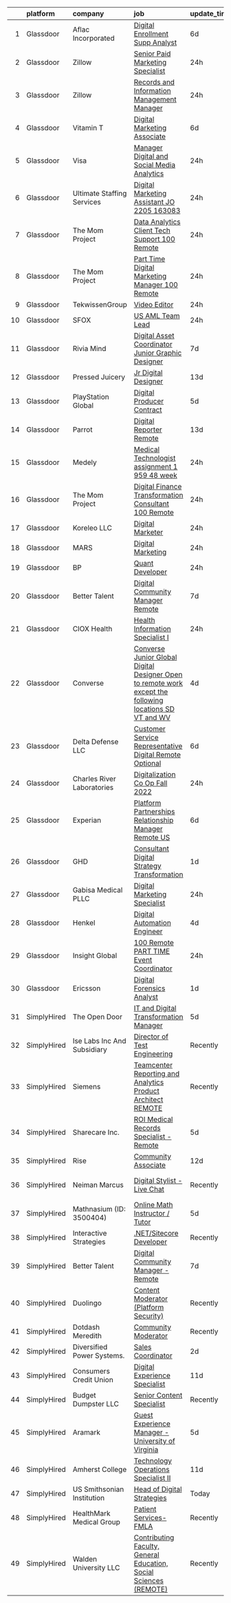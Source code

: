 

|    | platform    | company                     | job                                                                                                                                                                                                                                                                                                                                                                                                                                                                                                                                                                                                                                                                                                                                                                                                                                                                                                                                                                                                                                                                                                                                                                                                                                                                                | update_time   | location                    |
|---:|:------------|:----------------------------|:-----------------------------------------------------------------------------------------------------------------------------------------------------------------------------------------------------------------------------------------------------------------------------------------------------------------------------------------------------------------------------------------------------------------------------------------------------------------------------------------------------------------------------------------------------------------------------------------------------------------------------------------------------------------------------------------------------------------------------------------------------------------------------------------------------------------------------------------------------------------------------------------------------------------------------------------------------------------------------------------------------------------------------------------------------------------------------------------------------------------------------------------------------------------------------------------------------------------------------------------------------------------------------------|:--------------|:----------------------------|
|  1 | Glassdoor   | Aflac  Incorporated         | [Digital Enrollment Supp Analyst](https://www.glassdoor.com/partner/jobListing.htm?pos=123&ao=1136043&s=58&guid=000001811e1057cd8b8041cebde9de00&src=GD_JOB_AD&t=SR&vt=w&cs=1_093723b6&cb=1654066797163&jobListingId=1007892339221&jrtk=3-0-1g4f10m1l3c5j001-1g4f10m232cgv000-239369efbd954c58-)                                                                                                                                                                                                                                                                                                                                                                                                                                                                                                                                                                                                                                                                                                                                                                                                                                                                                                                                                                                   | 6d            | Columbus, AL                |
|  2 | Glassdoor   | Zillow                      | [Senior Paid Marketing Specialist](https://www.glassdoor.com/partner/jobListing.htm?pos=102&ao=1110586&s=58&guid=000001811e1057cd8b8041cebde9de00&src=GD_JOB_AD&t=SR&vt=w&cs=1_001444e7&cb=1654066797161&jobListingId=1007907935228&cpc=EA19F5B90D514204&jrtk=3-0-1g4f10m1l3c5j001-1g4f10m232cgv000-e4a5ddfc0297c1ab--6NYlbfkN0ANMurRYyPEXg08u6OamUd1Mvhk-zhFSGYIZgoJR86UvQ_x0FKK8TrZZD49G3rLjS8fa2iEzTUCDErURWOrQPtNHBdzlmoQBu46WD3bMklCxy7ugPNFfR_ndiH2_M3MTLtEVkwmeMUQAwfboGjcvPCbMv-4B4jA54xaDlcxULMt5YjX4V7GexRk-4BCQEpCBY1GOFL67mGhUJguKRzrgR8rkW0ylc0bo5TgNuLpsfRXxB5ceiTS1g562nb8D58hiTiZylEjS-tsBRyR8s3J4pA926y-3bA-lLcOY--jRIM-Xpjyt5UB8Zq8K7rn976PL9kVvmt40NtL7Uj7Sl8yiWuVkqW17Pfm-H49EkAiR8bNY8PgfgoK-QICVHgNhNfLcOrc206HVPzruwEz3GDgJ204u51hl3Mprg5m3fw2qpeHGJ3HozhqxjMjE29RMbx8MhGRATpMAkUddGUAlDsxDB7C_YrYnSVtBl5ONp463hSsW0rVs0DqeWM4ipyWb1Jq82csLnWPLyUupWsXQizQtApaODkpMnQ0gUWBDXqcXmVcZ1FerRCzasS7TH4RDc2bta8UWBta6VIfDU-6VpJDuziimw67FN10r-zuhgfZfpIGIKGBZeICEgS8vVaNyW-n_LPIPJY33rcxY-BK48HCFzsWq8YSvRlYQ4NzERegDSldWfxtBMub5AoyB0MxcOUDfy3uF9IRTm1Z4ZsiqHXFEV-60kje7NC8wRY8yFYqGqR5o4IBvcINMTdUEy41mAS6LALFNXzv7SlhKlEsicB1geHErQBFFOfFD9fbfupPi7Uv69oF2dJ9RnU9gCqYrOsviSOiKShqoziqtP9Zt4DPyJ0V_hTSgFX91rwKYouwZOuxx7TXruL96nQwkf5eGafvwxxsWLDkJOHEQg%3D%3D) | 24h           | Remote                      |
|  3 | Glassdoor   | Zillow                      | [Records and Information Management  Manager](https://www.glassdoor.com/partner/jobListing.htm?pos=103&ao=1110586&s=58&guid=000001811e1057cd8b8041cebde9de00&src=GD_JOB_AD&t=SR&vt=w&cs=1_90991b82&cb=1654066797162&jobListingId=1007907935239&cpc=654405A9B1E0A9F5&jrtk=3-0-1g4f10m1l3c5j001-1g4f10m232cgv000-6462372653399bbd--6NYlbfkN0ANMurRYyPEXg08u6OamUd1Mvhk-zhFSGYIZgoJR86UvYL2v6MoUqae-sD5DnU21vqVZmLPsISfrNVFSvddRDOBT_j5ZJV7_rSOsdEUPB92u7AjcrT7IuxTLgeLM5Tlb-qw1qrzi6uva_mXBgY8Au-tmal3kIFYRmZoC25ZBZo0PLBhem-1xagdv8nSKeY_Mre6U2l5r544dOpcLFN43MSTnql0UD_LAPD9fyb_CVvTCCwwSna60pxZYTmVkp4P-BfuaXv6vizOTUPVL_gAXRb_38NDS5W8GCjstcm94pZG5pXvrOt1UgtgeuzKuORib61ToJvgpF9JRSJoDt3RQ7DZ-lPxzDPhTOSUEPY2kv46HghHdkcJX-u555nXZGAtK9-ibnmQX7F7l0CG_qDHiR_lD8s-6gaCpjrg4P1oKzJpxbus0Is6lFwnEbb6-bfX09fOHfiB0nYjvKYDlPAooJkL7mKtwQaFlhfICPUJM3e8szaF_u_8mqx0cEiKjUC-qKnMDiYS3qKZAi09xaInVxepuCPrwCnltF1Bw9xbggiWx_eL7vTVeo7c3jfGqsxllKfSsS6YQ22LH-u18MH6d4cEkij6kFUcCHb3DgEE5J4nunbkIG10FP0hr7TbrF2h7pLCFTbDcfkb4TwCL0t6o4OKl4drUimzqDrkpkCqlTmyYcTnBLBkLWyqIDDhmR0z-HHp7HJLPunpVQJdOm_xpOZ-srZhBeoZ3kXlhs0jhuIlwmWwY9yeSwhk-b9UehAmVXlUkCAk3TOIHQYNbIZ2ntz7w8dRrVLMKG1ocuHv7ZWC3g9LfU5mAb_NauX6YiYNj9F1KgKB8kSfWr_QJr9FBQYZbyQzBc9QwvS6kfVGcmEiWRogp_xlagBm)                  | 24h           | Remote                      |
|  4 | Glassdoor   | Vitamin T                   | [Digital Marketing Associate](https://www.glassdoor.com/partner/jobListing.htm?pos=115&ao=1110586&s=58&guid=000001811e1057cd8b8041cebde9de00&src=GD_JOB_AD&t=SR&vt=w&cs=1_adf50c1a&cb=1654066797163&jobListingId=1007892536795&cpc=334ABAF5D42DC775&jrtk=3-0-1g4f10m1l3c5j001-1g4f10m232cgv000-eb0390e06531d04b--6NYlbfkN0DMrcEu7yrtATojKJA7cEzGQ3FdRGWLh0CZQInL4ECGI6k5tN82kdM0OKoro5eXmjq_KiH47VrbAUOEJM-mRt0oMwwMHF8x35bjqCf6obh9OimrdJkC_r023z4T0nRYytJkHIwmQxNc2JU2u7lic3-cW_j3pOKnMinz_6OjZ67PQaHsbTnyG63rmeP29vUf8au6rLJiLXEBf23Tp8ZW2eSC1NSgQU7fOUAilxPw1Apf9gB19uJxWykZDNNhcxyfSmDmsLII7KywsdlgpnZhOCBl2DrWSvMaBT8DeMkI_Y4zkVrrsRf2Z0GnpEu3teIyIe2_6oPjZJuLxLeujktUYGOA4sSkdC38-uaViAwJhATty84xX1jPZJpPtkaUue4GmcRT182ohPz4GS-c7UsuepO2FC9s396aSrKOHrnkM_ZKgrRFRzzCc97XTB2KzEHIjnfemIh8CsiY1Q%3D%3D)                                                                                                                                                                                                                                                                                                                                                                                                                                                                      | 6d            | Remote                      |
|  5 | Glassdoor   | Visa                        | [Manager  Digital and Social Media Analytics](https://www.glassdoor.com/partner/jobListing.htm?pos=119&ao=1136043&s=58&guid=000001811e1057cd8b8041cebde9de00&src=GD_JOB_AD&t=SR&vt=w&cs=1_a953489c&cb=1654066797163&jobListingId=1007907675756&jrtk=3-0-1g4f10m1l3c5j001-1g4f10m232cgv000-31615e2309a612a6-)                                                                                                                                                                                                                                                                                                                                                                                                                                                                                                                                                                                                                                                                                                                                                                                                                                                                                                                                                                       | 24h           | New York, NY                |
|  6 | Glassdoor   | Ultimate Staffing Services  | [Digital Marketing Assistant  JO 2205 163083 ](https://www.glassdoor.com/partner/jobListing.htm?pos=114&ao=1110586&s=58&guid=000001811e1057cd8b8041cebde9de00&src=GD_JOB_AD&t=SR&vt=w&cs=1_cba12f85&cb=1654066797163&jobListingId=1007905458773&cpc=B076152010A3B66C&jrtk=3-0-1g4f10m1l3c5j001-1g4f10m232cgv000-f6dbc46be002b075--6NYlbfkN0BhfrGGbcblirJ0_oD-V1jJ9SBvie1turFDKTAe6KCgNxcglQf_GDNsTPrgem4m_JipZCcpPp85YMroBdnGZv3efzKXdAtIAJK527zE3sgoWEp0i0MCCQHBglyghdoWR4iPfkBSCRsuPfJyAXff6lADLb1kSP0I4e_-9gkasKRip1KMytNLn2vqij2N1I9Ufgimp-sclSKRcnemwOHChbRvBflS2UYXLpK79-KtDhpMjpdkyTq5d56Q4PV_5xjxTaLlbybK5MI6nZSTPjNK4Q2TNdKHj8rtWOYQQHjLLEzabWGtQTkUX4WGG_kzVaDiJNt1HirywX8vblAuS04ghlRLccSxQ1exgI0jx5NYU7xh1TIb5TL4jxWviFg9ldYgmrBPDOdGr-K22DtrmSk-npf0dJPgsein8TkGpbMTKbSp_ugaRQWpQaEYm9VeYAUglrMZmK3NkP0Z0cbWmMLiPFNC7u5ds7d1vEUDMb6FUrXDBF_BnjNRXBFNxxzElHyylvsplq-NRE_ulcX6HF3LBhV9Q0bmN7yJM2dJG7zIbtSyzMd7KowTkSVV8tsaqO5ZyuXtcz0AYhjlauW5ZaUhIeNH-Zfvn_Pf1OWRPo9n3sgt_U_sr84sfjZTBZlg1hJlWJiQgSaWWBraLj2lJCUN8bZn)                                                                                                                                                                                                                                                 | 24h           | Mountain View, CA           |
|  7 | Glassdoor   | The Mom Project             | [Data Analytics Client Tech Support  100  Remote ](https://www.glassdoor.com/partner/jobListing.htm?pos=106&ao=1110586&s=58&guid=000001811e1057cd8b8041cebde9de00&src=GD_JOB_AD&t=SR&vt=w&cs=1_e57b0ce6&cb=1654066797161&jobListingId=1007907305316&cpc=444700D72F2ECBCE&jrtk=3-0-1g4f10m1l3c5j001-1g4f10m232cgv000-b461b932a7312b33--6NYlbfkN0BDp_epf89aHDQhKpPegNJQ_ldQpEFZQsM9OcONMGxWx6pU56EKHF58QjVdAUvn2gXbcq3b7dgui_K6qUERRXvDnRaZScrUwDvA0FlB-0FNcbnNeFtSYCkk2FGlFFVfyIHF_LPrDxBQaE9NinzDjcjUPm3kCH9jKgr89JcXckOeAPUzrnk6hLAmzPwqhyTO4UbL1b44gaS0IPhhSqIT5jNsXcebkNxcXlkTxFvwrM1WjKoEGFpen5HAMXCTZh7qto6OLT-siVbqds7Tco_WlDe53mhFRtqBPkiToso9vV2jpTStcaUzWBhDOLcIBhIaHqrKYMBi8BI3RHw8R_sAmEaRJt5GBiqtWLOZR267OTK3jdsPMoYQ2kfADoRlEJ3G1fQjlgLYmaU3-2Ac4inww5Zve0TNvWCthlnHC7RBqpWmPVdYpr1FNoARAPWFD_TUvBvz3MYzahUUgFIp40P_-fvKyFgfcpGsFFDA-c75SS_-zwvhmuOz3GJW3pAnjl9mCLkybeNmTugf9HJi_Ao4f7Y1xiS4eDO9bxpJdLEmwj0KaN1IGvBZkCv506Ro2yJQsPQDmNYem-Gs4FDLKNGVqCKGWrDG6AUdq6xr5pa_lkVQjGikCLy3HiKelJctVJtZBXZ93rfpp8ehrXTOIzjXAjz2qAaOOtM94bHf5IBWF0jRMfxjQYo1O52Po2tfsr7OHqHarlcWIZ4FL7KPYU3ZcfNO_CuHhS1x9OqGef6ov1DoOFEWBA5qTGFIxYKRQn-FjOsoJmZ2QdhfvhfKKoRYfusQvnFdg0o9R96cSI28PyJLWEgssBy6A-gC2af6jbqG4fM%3D)                                                               | 24h           | Remote                      |
|  8 | Glassdoor   | The Mom Project             | [Part Time Digital Marketing Manager  100  Remote ](https://www.glassdoor.com/partner/jobListing.htm?pos=110&ao=1110586&s=58&guid=000001811e1057cd8b8041cebde9de00&src=GD_JOB_AD&t=SR&vt=w&cs=1_ea2f1357&cb=1654066797162&jobListingId=1007906328147&cpc=B101C867B3EF2D75&jrtk=3-0-1g4f10m1l3c5j001-1g4f10m232cgv000-a470630a21086c2d--6NYlbfkN0BDp_epf89aHDQhKpPegNJQ_ldQpEFZQsM9OcONMGxWx6pU56EKHF58QjVdAUvn2gW6lxwwiM5cqOdrdTHjR9AD5Gs2-A5Ipi4ZuU9KASKxRvZeRpW5J6cc6QnPqiH7iKI9bprtCKiRJB_y6ohXzv5h7jvUJG7rFzRplBjDaNo5Gfs1LDpU9pJ0Ccm1z2uK2qGB5DF9_QzqMCco6LC63VOXslfI1N72S8fABJtQE917SkllM-ZcOzhZWRA_YXOkGgUzP4R2lLRDHofS3dSDsnFW9H9MRtDlbIJ3ydwHoMZc5M9FXcJHHPriHlCYc0tooxQbF4Wvh9bK-puro8ljYY65VlNlBd_r4j-KHVig8pKNV8eeAQupPJCAJOCLxFwJfhJCWRYI7bOAF3_OJT-RKbV2vip0j6PHdhWU0af6fjcwK1DZQhynGb4FvR93rEEgTlRVagAsO0OVvH-tpHfvz6m7fywwb8-j2UPv7JcUYl-uLo4YuYT3IrXzZ2eoO-E_YAD4wyDIB_hesPQtTENwaNQ4YkMYSTzyiWydbFWWScpf_U7Yfx9p7qLP_hdWR9axtEI%3D)                                                                                                                                                                                                                                                                                                                              | 24h           | Remote                      |
|  9 | Glassdoor   | TekwissenGroup              | [Video Editor](https://www.glassdoor.com/partner/jobListing.htm?pos=120&ao=1136043&s=58&guid=000001811e1057cd8b8041cebde9de00&src=GD_JOB_AD&t=SR&vt=w&ea=1&cs=1_ee9a2081&cb=1654066797163&jobListingId=1007905398557&jrtk=3-0-1g4f10m1l3c5j001-1g4f10m232cgv000-442e07db022af03a-)                                                                                                                                                                                                                                                                                                                                                                                                                                                                                                                                                                                                                                                                                                                                                                                                                                                                                                                                                                                                 | 24h           | Remote                      |
| 10 | Glassdoor   | SFOX                        | [US AML Team Lead](https://www.glassdoor.com/partner/jobListing.htm?pos=117&ao=1136043&s=58&guid=000001811e1057cd8b8041cebde9de00&src=GD_JOB_AD&t=SR&vt=w&cs=1_03fab0a6&cb=1654066797163&jobListingId=1007907080345&jrtk=3-0-1g4f10m1l3c5j001-1g4f10m232cgv000-3edce256bbd78b30-)                                                                                                                                                                                                                                                                                                                                                                                                                                                                                                                                                                                                                                                                                                                                                                                                                                                                                                                                                                                                  | 24h           | Remote                      |
| 11 | Glassdoor   | Rivia Mind                  | [Digital Asset Coordinator   Junior Graphic Designer](https://www.glassdoor.com/partner/jobListing.htm?pos=113&ao=1110586&s=58&guid=000001811e1057cd8b8041cebde9de00&src=GD_JOB_AD&t=SR&vt=w&ea=1&cs=1_b3081931&cb=1654066797163&jobListingId=1007890102769&cpc=2CAED5C921A5F994&jrtk=3-0-1g4f10m1l3c5j001-1g4f10m232cgv000-5a18e3f000fb5be6--6NYlbfkN0DBHElbVzrerPYjGQLoFxzI3mE6t27TSbnoU03QMlrpXYSCuylsV1G3U28nWRWRtW9Ovagy9nFMYkH5D5wK5AB-IA8UapfQr8f-fjXa0PlR0Bjm72fpGLBfb6wur8Ja0KSQa0iZx9k9qCqUFg8k_8CQ2KfZHqbAE9SRRWMFOgniHbT_BzwwuTQ4EkHMT_kxe4GscLODpVWqJbtqcZgIDVASxERwjexWMDUiVw8nWw4XLGkteF_qjpcpdv-bDu3ukQnYtMBZ8i_Jm2C_Tjw5fI_gEkZxmLya86S64VPc2KtnpbFx5quTwMA_5lZEMK1E_DaKMRXRuPlrn42xhx5CwYo0jhAczqyVzZa4K6_eaZEXNNSXTvN0lAYEtih-BDy0E8thklQRsyn7eEYIrdqoseF5FHLw3pf_B4JVphdgkWQhuv45sLpPBgDwwlEn1G5Duq-kVKoghyPGWtiNVF9aYYUQkeQolRrp_X12Xlq5Uvd6S4x790JQgK7KTCVL9-PNyQqlogphDNQA8QgeYYA_AkiUC_CZ9UAjl50%3D)                                                                                                                                                                                                                                                                                                                                                       | 7d            | Remote                      |
| 12 | Glassdoor   | Pressed Juicery             | [Jr  Digital Designer](https://www.glassdoor.com/partner/jobListing.htm?pos=125&ao=1136043&s=58&guid=000001811e1057cd8b8041cebde9de00&src=GD_JOB_AD&t=SR&vt=w&ea=1&cs=1_d1861823&cb=1654066797164&jobListingId=1007873591671&jrtk=3-0-1g4f10m1l3c5j001-1g4f10m232cgv000-8deaf9ab683f3702-)                                                                                                                                                                                                                                                                                                                                                                                                                                                                                                                                                                                                                                                                                                                                                                                                                                                                                                                                                                                         | 13d           | Los Angeles, CA             |
| 13 | Glassdoor   | PlayStation Global          | [Digital Producer  Contract ](https://www.glassdoor.com/partner/jobListing.htm?pos=128&ao=1136043&s=58&guid=000001811e1057cd8b8041cebde9de00&src=GD_JOB_AD&t=SR&vt=w&ea=1&cs=1_293a66ef&cb=1654066797164&jobListingId=1007895556114&jrtk=3-0-1g4f10m1l3c5j001-1g4f10m232cgv000-7db8bbe3f6301ae7-)                                                                                                                                                                                                                                                                                                                                                                                                                                                                                                                                                                                                                                                                                                                                                                                                                                                                                                                                                                                  | 5d            | Los Angeles, CA             |
| 14 | Glassdoor   | Parrot                      | [Digital Reporter  Remote ](https://www.glassdoor.com/partner/jobListing.htm?pos=130&ao=1136043&s=58&guid=000001811e1057cd8b8041cebde9de00&src=GD_JOB_AD&t=SR&vt=w&ea=1&cs=1_b6ea2a84&cb=1654066797164&jobListingId=1007873996004&jrtk=3-0-1g4f10m1l3c5j001-1g4f10m232cgv000-8ce5eb5045ecfcaa-)                                                                                                                                                                                                                                                                                                                                                                                                                                                                                                                                                                                                                                                                                                                                                                                                                                                                                                                                                                                    | 13d           | Ohio                        |
| 15 | Glassdoor   | Medely                      | [Medical Technologist assignment  1 959 48 week](https://www.glassdoor.com/partner/jobListing.htm?pos=108&ao=1110586&s=58&guid=000001811e1057cd8b8041cebde9de00&src=GD_JOB_AD&t=SR&vt=w&cs=1_c0150ac6&cb=1654066797162&jobListingId=1007906652296&cpc=B576E40E3A51D23B&jrtk=3-0-1g4f10m1l3c5j001-1g4f10m232cgv000-eb0ed064456241a6--6NYlbfkN0ACukSxGF2_NdOysT3aMhAHK4WO_w6Vhqdnkws-TCRQWZxH9nsIei3cdngUpRYh8EVO2Q3BpT5MZDxQ6ceCLfvbFUv_2tcpJAe6IMR2MH36K7VE_KNVsivXK9oIihzh4VXLZ4lcRqWpjueMRWthW0nHP1E244Noo1Gak6jxWI3Gy4BMpkgqTNrxAs-H-rDzLr87WPffZkCXAj6FJ_EhnyEGSy1zOSypwof96-QHgywGSsTWLXH75ADU49snjY_QE6VK8eixaszKkSofo1Mys09GICRP5ofVubgd6p6cTCcJu2ktSj_F3gMxb_n2EuEmWL1CFYeAqDSH0oAudIIJEk_KONY77cxtAsCOTPGQ3_JRtASvjZ8htLLZmlg6PdDzubx8cfXJ77iiOleR7GY5vuQN-Y2KvxRhTPEfQIyIk6cUXhypXmvfOvdHFXpaBbBkZshMrV1QHWZQkJRe4U62pn6pYJNK6jSfGrqA_PNHuiNlQfLAgecq5IOLNNCSPscnJeMTCdtzVckeI8dg_bPShlrr_LLS8tibBH4bErLiIwKWHQEV3RwsTLdrpRxnFP9mMHlZnCd4jMwJQvkBDrbxpqU4-6jgiI0bg-JyAZyJSWwMX2gX_7Pi5A9Nfd-KM_ohVjil_FrZv1ZvdyuiEYPAaa2Bnu3wL_rQIJo__5jcT8Dqocmm8mfh_k-fJNQ873WikMjf6V2mBk3sAg%3D%3D)                                                                                                                                                                                   | 24h           | New Braunfels, TX           |
| 16 | Glassdoor   | The Mom Project             | [Digital Finance Transformation Consultant  100  Remote ](https://www.glassdoor.com/partner/jobListing.htm?pos=105&ao=1110586&s=58&guid=000001811e1057cd8b8041cebde9de00&src=GD_JOB_AD&t=SR&vt=w&cs=1_5d257b0a&cb=1654066797161&jobListingId=1007906327956&cpc=A0637F14311B9419&jrtk=3-0-1g4f10m1l3c5j001-1g4f10m232cgv000-30fad53c89b1220b--6NYlbfkN0BDp_epf89aHDQhKpPegNJQ_ldQpEFZQsM9OcONMGxWx6pU56EKHF58QjVdAUvn2gW6lxwwiM5cqGs70KG7PwSeYoHZ5HrJvL2M9TZh2JwOGcrR4SYfUbAFn0WmtXLajDkC87QH0bzbhAcNmVLDoCDubHVO0VbJ7POwx70-rLYn5HYoNq5LGHDKaKkEdUFAP81khTp7YJIFXiSkcdpXyVJwuGi_EHHTOgROQxxFq0ZFVwIqN3VQ3z8IsWRDerF52MhOJtHSZp-IhwgQ0RRz89rDaD4xdyJiBWGBu6ACglD-4tdjcIV2POMwovPLR6sR-i-F0i7ws4xQtT_TdjmVDxazXcRiln9wZ8GngRY2j38Fa40PHjpvT5vq22ocZZ9vyXNlIzAofayae5kwoTSaUHUkn4a5I8DbtVvn_Bdn6oWapvB0LZTKfOWqDQT7QfvsDrJsfy9UQD1KrJ3J_2ehd-9qR_kl4ntLsN4oBkQrufJSfvN2KC5Sxv-V9f-khI46QMeadY3nMk55kDy4S8vCIlIT02aLGlbYiLMAdv3NyeuR0M_stvp1tfHrzm2SVbTWbZI%3D)                                                                                                                                                                                                                                                                                                                        | 24h           | Remote                      |
| 17 | Glassdoor   | Koreleo LLC                 | [Digital Marketer](https://www.glassdoor.com/partner/jobListing.htm?pos=121&ao=1136043&s=58&guid=000001811e1057cd8b8041cebde9de00&src=GD_JOB_AD&t=SR&vt=w&ea=1&cs=1_444dc5d7&cb=1654066797163&jobListingId=1007906578429&jrtk=3-0-1g4f10m1l3c5j001-1g4f10m232cgv000-8e5ab857c0a35e8f-)                                                                                                                                                                                                                                                                                                                                                                                                                                                                                                                                                                                                                                                                                                                                                                                                                                                                                                                                                                                             | 24h           | Remote                      |
| 18 | Glassdoor   | MARS                        | [Digital Marketing](https://www.glassdoor.com/partner/jobListing.htm?pos=124&ao=1136043&s=58&guid=000001811e1057cd8b8041cebde9de00&src=GD_JOB_AD&t=SR&vt=w&cs=1_8ea061d6&cb=1654066797163&jobListingId=1007905415689&jrtk=3-0-1g4f10m1l3c5j001-1g4f10m232cgv000-c9f0a173a83e58f5-)                                                                                                                                                                                                                                                                                                                                                                                                                                                                                                                                                                                                                                                                                                                                                                                                                                                                                                                                                                                                 | 24h           | Chicago, IL                 |
| 19 | Glassdoor   | BP                          | [Quant Developer](https://www.glassdoor.com/partner/jobListing.htm?pos=107&ao=1110586&s=58&guid=000001811e1057cd8b8041cebde9de00&src=GD_JOB_AD&t=SR&vt=w&cs=1_a57ce891&cb=1654066797161&jobListingId=1007907144587&cpc=39A4E8CE329AB187&jrtk=3-0-1g4f10m1l3c5j001-1g4f10m232cgv000-95f4bf0ea862178e--6NYlbfkN0Dkf5M1tuNxFnHqfaR82S40qTE41Js2lBkfbKe6rnLaJXvIIhjJ9oLeio8YmPYyzBjZChfMY9Qfm3w5GG8mTEx9MEFuezVjOHxRlbY9m0cNonUfcwznRH-W3t4qW43npEf9bBmDzG2E3SZn1waBzDm3ulm4URmYenum3WQ2SbFZl9nUbEV-C183bj1AXAMrRgAhLTPKGU5i5HK2EiqIRReCZoXq51dFQfMqUmsdYpP7GhZ5OdtStOotISP6bzB1yjGvyNgUgjaXBI1z-oujdnf1NtqXYAOHf3zIlVAeAa7joAm1OOLAxLn3vzjHhf75p_DbRqDa164Xg2rF-dx6ZHsPiYzjlY_phUYVIQPThcURrMD_j8DhFGBGEHO6fzrD0yTwMBDCXtgoYZhI0GA2um5fpunBjeP-7Q47EO3p1egsyEOefS_nQ0Ie)                                                                                                                                                                                                                                                                                                                                                                                                                                                                                                              | 24h           | Houston, TX                 |
| 20 | Glassdoor   | Better Talent               | [Digital Community Manager   Remote](https://www.glassdoor.com/partner/jobListing.htm?pos=104&ao=1110586&s=58&guid=000001811e1057cd8b8041cebde9de00&src=GD_JOB_AD&t=SR&vt=w&ea=1&cs=1_444d35a0&cb=1654066797162&jobListingId=1007889792400&cpc=AC285F3A3ECA6BB0&jrtk=3-0-1g4f10m1l3c5j001-1g4f10m232cgv000-53e07d66389af0da--6NYlbfkN0Cl15Gq1_VAagzKVYHBIyd_CnRSPc991thc65BVM7gYCdmwDSwGeS1p_E-AEvklVejXqEWbgCWmcOEkszwWd5BWHdz5MvRNl4AeDBJFqqLQyAVZkIdFu3QfAbedSrf-z7rGORmPGney_gTrnGGaJv62zYyPh6x-kxqfy4Uvk4PujkbmO7sk4th06FZMzilYOePZQa01BJT8NXSDzs03Cs5ZNxMFu18fI3sDK1K_1VyPR0CMHxlfQoN1_a1XCQSXbiwC7RP_eOjo3SK8t4fwiXDL274UEldLA6as1uz_1OtCai3gAMbehqbRv9rKHlLTtF_WWD6bHI1J-VqYKQAEAd2I004PRuvn2W0ZQ_euYSq_WWNNf-LhJk5bzwq6lJzNn0c6vOJjNg3vV1wcF9Rndf-TNicLHYLWEzQqZJ9kcjwuNnMt_cmoThwTe6sdADW6EfLHG7gP8hqMTKQyEC48baYMm_jnO7t4SwCe41gMxp5VGR3lA4ErhxtN6ISjd2YfJsbjASG_30H7Crdx33wTvEGYahTor4mq_AIpqpVuCHKKON23csU3XcQTjGFy-1153UjDIXvii2NyUEVsSq4q7Fk4)                                                                                                                                                                                                                                                                                                                      | 7d            | Remote                      |
| 21 | Glassdoor   | CIOX Health                 | [Health Information Specialist I](https://www.glassdoor.com/partner/jobListing.htm?pos=109&ao=1110586&s=58&guid=000001811e1057cd8b8041cebde9de00&src=GD_JOB_AD&t=SR&vt=w&cs=1_5396dc9c&cb=1654066797162&jobListingId=1007907376550&cpc=F41FEAB56D215062&jrtk=3-0-1g4f10m1l3c5j001-1g4f10m232cgv000-795da8bdb2e087b9--6NYlbfkN0DmVkbSMMk0SKBlrQ160sntKeTFoLu9cDfRQznIgsntp_qWLZxp7XF70qvPNt07L4u3AlOL2qcSiEudqnMpbhiCpAjcJ8cVBBHkYr6LUmi_X0znzwcupnHAbUBwA4lQ8DxxKoa2G1cq62TZo0C0B05HF6pWVTVUB56ZaThJv-6yfXhgH1THzgPZVROXUpF9rM6EGaCzVFo_v3_4-t_dYC9HOfwgZl03fqZSkDkoslEgkCOF1yf0FxvMRWFIQKUz9JxRDqKAg93StnFMctBWGabaF29Bt2tk7t5xqMwe9n4VRi-BG3oDGHah1CRSTYP18Wdhc3rNcXDM1KKeknJZee73SbpZOfnb3NJ9PO0RUWeBOD4U-5vUVVPUhg7X2wvd6Sw15j5WJq0vhhrfzH_Vl4OIVezj79cFlRtQxhVlwFd6C_mfIqKWTQwysShjuCvWHQbuSuj21mzBXfCBeFg0OCmJEX4zc5EeZ3aUodEkFohO0hYx90eQX-9ZRr7vMuk_4-Jes3cHygnVuxrgUe-i3IYTVc-8Wi_sQ_4b4bfbyQpbpa3o3_FfbI_hfLkWMf1bY7DT-HU7QAgPwNJ-D-uHllfE1pp_9JRp5KGvn5xKBZP5knRdkUh_VwTMZynLlKPqx9st0AurEZA0ZvTPUDLKieFCh0kb-sYDMetl4FN05qszgm-OTRMBmEW9XLy4nGtWoBVID4w3CxRqDrZbf70-tF_8SKV44186gYI%3D)                                                                                                                                                                                | 24h           | Remote                      |
| 22 | Glassdoor   | Converse                    | [Converse  Junior Global Digital Designer  Open to remote work  except the following locations  SD  VT  and WV ](https://www.glassdoor.com/partner/jobListing.htm?pos=118&ao=1136043&s=58&guid=000001811e1057cd8b8041cebde9de00&src=GD_JOB_AD&t=SR&vt=w&cs=1_7e4eb5c8&cb=1654066797163&jobListingId=1007899058755&jrtk=3-0-1g4f10m1l3c5j001-1g4f10m232cgv000-2ec7aad1eefb785d-)                                                                                                                                                                                                                                                                                                                                                                                                                                                                                                                                                                                                                                                                                                                                                                                                                                                                                                    | 4d            | Boston, MA                  |
| 23 | Glassdoor   | Delta Defense  LLC          | [Customer Service Representative   Digital   Remote Optional](https://www.glassdoor.com/partner/jobListing.htm?pos=122&ao=1136043&s=58&guid=000001811e1057cd8b8041cebde9de00&src=GD_JOB_AD&t=SR&vt=w&cs=1_711b1f3c&cb=1654066797163&jobListingId=1007892860581&jrtk=3-0-1g4f10m1l3c5j001-1g4f10m232cgv000-7b75ef1c2e5df857-)                                                                                                                                                                                                                                                                                                                                                                                                                                                                                                                                                                                                                                                                                                                                                                                                                                                                                                                                                       | 6d            | West Bend, WI               |
| 24 | Glassdoor   | Charles River Laboratories  | [Digitalization Co Op   Fall 2022](https://www.glassdoor.com/partner/jobListing.htm?pos=112&ao=1110586&s=58&guid=000001811e1057cd8b8041cebde9de00&src=GD_JOB_AD&t=SR&vt=w&cs=1_18d8132e&cb=1654066797164&jobListingId=1007907120781&cpc=FA84DF7EA1EC2398&jrtk=3-0-1g4f10m1l3c5j001-1g4f10m232cgv000-d183ecb465fe8d1c--6NYlbfkN0DGLLS1Jc1k1t2mAx4Q-4jja7Q1ysspUeYmFGX_bcn7TU2BbpcoYY5ybZF1wwpTA5IOL5vRBIRzVX0kmo_mBRRaVarZELBVvLfQypQM3XRQxiwTX00I_gK50fRJihPtv6PnpfIhorCVwhzzYccKVl-9rlxN42K7RGWCPPUYUe80Wy39F2G7KpAfgxIK3FEU_GNNiL-DF7DGatDSr3Xv2qqhZ5selOTNPy09lZe9uttF85IlBNo_gNsr0N3Sqc5Z_dF3fNR01Q5CpPGxWdi5cHEacp3vsq_PYwRRNQsxtRQACb3QV8uVc9wR4HDemXj_fb9lzsOJ7NUPYLpqeRh0uk421qhpl8F4ObBKiBE8vggAk1J__kF27DxMC4ziMZvoGuDQ7j3PwXXIcAKBtQFqjZUwD_YbOoGwW-2gACTSCVSnpqmqLMERCRhL51T8lVyLylLk6S52OzmUM0lixAEdppD5lrGbOe842BCHdrMAp_tQtqSAym6HfOFhxc6UVoEvhqcLF1hkBD5l8jgHv7_zHB3LuRoCfY8qn_qVxm889HKySiTdgHjE0F1J)                                                                                                                                                                                                                                                                                                                                                             | 24h           | Wilmington, MA              |
| 25 | Glassdoor   | Experian                    | [Platform Partnerships Relationship Manager  Remote US ](https://www.glassdoor.com/partner/jobListing.htm?pos=129&ao=1136043&s=58&guid=000001811e1057cd8b8041cebde9de00&src=GD_JOB_AD&t=SR&vt=w&ea=1&cs=1_e4ccf63f&cb=1654066797164&jobListingId=1007893840428&jrtk=3-0-1g4f10m1l3c5j001-1g4f10m232cgv000-149861144430e7b9-)                                                                                                                                                                                                                                                                                                                                                                                                                                                                                                                                                                                                                                                                                                                                                                                                                                                                                                                                                       | 6d            | New York, NY                |
| 26 | Glassdoor   | GHD                         | [Consultant   Digital Strategy   Transformation](https://www.glassdoor.com/partner/jobListing.htm?pos=126&ao=1136043&s=58&guid=000001811e1057cd8b8041cebde9de00&src=GD_JOB_AD&t=SR&vt=w&cs=1_fd9649fc&cb=1654066797164&jobListingId=1007903891905&jrtk=3-0-1g4f10m1l3c5j001-1g4f10m232cgv000-76f2892fcfa3a2f4-)                                                                                                                                                                                                                                                                                                                                                                                                                                                                                                                                                                                                                                                                                                                                                                                                                                                                                                                                                                    | 1d            | Duluth, GA                  |
| 27 | Glassdoor   | Gabisa Medical PLLC         | [Digital Marketing Specialist](https://www.glassdoor.com/partner/jobListing.htm?pos=101&ao=1110586&s=58&guid=000001811e1057cd8b8041cebde9de00&src=GD_JOB_AD&t=SR&vt=w&ea=1&cs=1_c9020056&cb=1654066797161&jobListingId=1007907272496&cpc=B576E40E3A51D23B&jrtk=3-0-1g4f10m1l3c5j001-1g4f10m232cgv000-a41f46f809b8d043--6NYlbfkN0Bi-g4OEguhQEx4pjzkmulzkFDPdVMQm6g82nLRMcVRUB-XOp5Bz9fQUsln47mIFix06sYb7lXhYPBAIpQN01RFC36h1GU35_VokbOpcumEXsePsCsWGT5PXorQgtwih5EqrieOySPhzJryV8_f2LanQ7daefZrgsqS8jHvgx3ok2-_tUSgc2bpV2wF2pdARd3pSooRQrddW-tl3rZJ5YI2L8O2rO0DhMkN0cSD8AX1Tqko9knkaoqN8zGqrdSV8l3f_rU_5VtxeWISoie8HRYdW-WsA1zpEtMVPRyxqJo6mocQBO430NMioDTNeIaOqyxXzp0hB9N4pd9nz62OzWegUDe5XltudZ3vRP3oewXUePWF28M8QXOLB7Mb4UQoF93O1ywGRvR0UMOFUojVioV-vJTrBfcinIlYcB5O2dAkg2POVr3wD85EL8lRS6siseZDxVfLWOjQnBzILqBXdzXFd3alYwFun2sP8mraq8rHJ8EamjBPbx6sgkhhu-rBrkL6sTmWcT58mw%3D%3D)                                                                                                                                                                                                                                                                                                                                                                                                | 24h           | Remote                      |
| 28 | Glassdoor   | Henkel                      | [Digital Automation Engineer](https://www.glassdoor.com/partner/jobListing.htm?pos=111&ao=1110586&s=58&guid=000001811e1057cd8b8041cebde9de00&src=GD_JOB_AD&t=SR&vt=w&cs=1_3af748be&cb=1654066797162&jobListingId=1007898770166&cpc=C4A69CCDBB3B9599&jrtk=3-0-1g4f10m1l3c5j001-1g4f10m232cgv000-8f1f8182bdc03a80--6NYlbfkN0Bnb2JtfZ4AEsMA1Pu2i33F7qA_ifajj7vsPj00nFwV5oJ5S38d4YJev97vL1XpAk73F54PgwAVgViIB6nSToKlnvi8DFnRYULMqLyZXP_gJPBh9ZQFFrgHMwy1Dl8ezQEB-qmt73W2TXq_fHfjopkZPTpDuYUlncTZcE7HC02xxBfyMR8M9ItHJsQe82uzraXzffNuS11XIfmfIJWi8RQNKN3jnbhvG0-sDvNbFP95KX_lZRFJ6OGajoxYZfwkO24_SM-T_6Iwyh-oG3oeod-g3z4jN9Wt4pjDukS2C4AN27lrn0EIZvagyEcTSczEXAlcRV_bYc107h8tCeN62BeLHbZfd-Dguk7liKC5KH4wBDpa4oCZGlxGvlkWfaQ0tOdr83QAOVgR2Onxb_qyJC1TAuFJoLOM7Tld7gb4iyoJAnsRmQNB7M2212Nz9t3_-zZfArBCIGwhDY2q1OOFxzDc7XGMwERLLH2pbx0q4FIBDrZkGkW5TPrfTE_RNNo-nqXdAvpouUwJEehR4nayf2X-)                                                                                                                                                                                                                                                                                                                                                                                                  | 4d            | Bowling Green, KY           |
| 29 | Glassdoor   | Insight Global              | [100  Remote PART TIME Event Coordinator ](https://www.glassdoor.com/partner/jobListing.htm?pos=116&ao=1110586&s=58&guid=000001811e1057cd8b8041cebde9de00&src=GD_JOB_AD&t=SR&vt=w&ea=1&cs=1_3d99054f&cb=1654066797163&jobListingId=1007905187969&cpc=3BA4CE39D5B5DEF5&jrtk=3-0-1g4f10m1l3c5j001-1g4f10m232cgv000-f87451fdf6ec301c--6NYlbfkN0BKkHZu3wF05EeDimN_p6sYpKCMArvwa95YdH7UpkaBCobj99dZAfyu9JevU964-bIxGHDjXYgE1G1gEmHmHRwfxup9RBdvHZ4R-8UeJyVjH_ezsvJyDLPXjqapGlXYy8_0CC8VqWA4Sg7otHqmd2QsaCeC6ZVgJtmk44qo9Ns6t9iNru3qnrH5SWL5NjjQhvuPQD2bDiUwCc421yAras3wg1xhgrzsNNgcnV1rOHFvLrcttheOXlYtnGLckNdAKdWYsHGUppFAIiWNRNwo6xdYOw8e6ox7Kh39P3hosi_BjWIXNMIPxtpM1NeV8uBaYUcMcSn9MxSihzOvHazeBZXVNZzgCKzvjt35mFmEpOXGze07GBbaI-mrOlFINHl3f3LPw0awu6YI3IkKMCR2ArsmQlsF3F28NAM9CBfPimwriU4XdjpNyqfdEDIwKclsPdMO_j4TOTRwx-lPGoYsutaePgK1BZm1xqPTdTtmn6oH0Y120hfYSIaM1ekuDTqpwdA%3D)                                                                                                                                                                                                                                                                                                                                                                                                  | 24h           | Remote                      |
| 30 | Glassdoor   | Ericsson                    | [Digital Forensics Analyst](https://www.glassdoor.com/partner/jobListing.htm?pos=127&ao=1136043&s=58&guid=000001811e1057cd8b8041cebde9de00&src=GD_JOB_AD&t=SR&vt=w&cs=1_be39a673&cb=1654066797164&jobListingId=1007903553787&jrtk=3-0-1g4f10m1l3c5j001-1g4f10m232cgv000-be8f395113efacca-)                                                                                                                                                                                                                                                                                                                                                                                                                                                                                                                                                                                                                                                                                                                                                                                                                                                                                                                                                                                         | 1d            | Plano, TX                   |
| 31 | SimplyHired | The Open Door               | [IT and Digital Transformation Manager](https://www.simplyhired.com/job/Zcmlb4enYEZXQ2woVjSRkXeYUysUO7q8AFjAuJ_KTDkWLLY9nKU47A?q=digital+platform)                                                                                                                                                                                                                                                                                                                                                                                                                                                                                                                                                                                                                                                                                                                                                                                                                                                                                                                                                                                                                                                                                                                                 | 5d            | Gloucester, MA              |
| 32 | SimplyHired | Ise Labs Inc And Subsidiary | [Director of Test Engineering](https://www.simplyhired.com/job/cR7j-RBmm77SIFRcNNWfeahgUprJSxijs2P3wtEv2C6BnBlfVNR3AQ?q=digital+platform)                                                                                                                                                                                                                                                                                                                                                                                                                                                                                                                                                                                                                                                                                                                                                                                                                                                                                                                                                                                                                                                                                                                                          | Recently      | Fremont, CA                 |
| 33 | SimplyHired | Siemens                     | [Teamcenter Reporting and Analytics Product Architect REMOTE](https://www.simplyhired.com/job/s0C1SnHVCVF4vCqBOAqU4YQCJ7skoUKWNXZhID17LlpJWLk4VLe0JA?q=digital+platform)                                                                                                                                                                                                                                                                                                                                                                                                                                                                                                                                                                                                                                                                                                                                                                                                                                                                                                                                                                                                                                                                                                           | Recently      | Milford, OH                 |
| 34 | SimplyHired | Sharecare Inc.              | [ROI Medical Records Specialist - Remote](https://www.simplyhired.com/job/hZ3CfoRofMkOVw4ERKa1mqrkG4Knxxh9itWzR0DKLVDMvad-WKRk1w?q=digital+platform)                                                                                                                                                                                                                                                                                                                                                                                                                                                                                                                                                                                                                                                                                                                                                                                                                                                                                                                                                                                                                                                                                                                               | 5d            | Charleston, SC +2 locations |
| 35 | SimplyHired | Rise                        | [Community Associate](https://www.simplyhired.com/job/v5eoB2-nT4pauGWjrDu1822Pvqlueb1R-pv2IszuVtOkGJgKoaydcA?q=digital+platform)                                                                                                                                                                                                                                                                                                                                                                                                                                                                                                                                                                                                                                                                                                                                                                                                                                                                                                                                                                                                                                                                                                                                                   | 12d           | Remote                      |
| 36 | SimplyHired | Neiman Marcus               | [Digital Stylist - Live Chat](https://www.simplyhired.com/job/CvAFVMCN-TRQZsigpMCF7Ee_TPbgo-YZ-wSTRRjzCONd7kgls9rG_w?q=digital+platform)                                                                                                                                                                                                                                                                                                                                                                                                                                                                                                                                                                                                                                                                                                                                                                                                                                                                                                                                                                                                                                                                                                                                           | Recently      | Phoenix, AZ +4 locations    |
| 37 | SimplyHired | Mathnasium (ID: 3500404)    | [Online Math Instructor / Tutor](https://www.simplyhired.com/job/aDv_u6tol6UhyeG4ROKLhfGnu3PhxO52041awbPD_89-4SpMdkYwWg?q=digital+platform)                                                                                                                                                                                                                                                                                                                                                                                                                                                                                                                                                                                                                                                                                                                                                                                                                                                                                                                                                                                                                                                                                                                                        | 5d            | Remote                      |
| 38 | SimplyHired | Interactive Strategies      | [.NET/Sitecore Developer](https://www.simplyhired.com/job/CYyVZbc7JOg8ECpd5gftT_kaN3_qaVpiNHgYZOSELmsWF8TBI7F5AQ?q=digital+platform)                                                                                                                                                                                                                                                                                                                                                                                                                                                                                                                                                                                                                                                                                                                                                                                                                                                                                                                                                                                                                                                                                                                                               | Recently      | Washington, DC              |
| 39 | SimplyHired | Better Talent               | [Digital Community Manager - Remote](https://www.simplyhired.com/job/RTc5vXhov0KvFmh95l3JZ5J12vN7Mf7XOUM1SVWBqMbgu0kRJBBrxA?q=digital+platform)                                                                                                                                                                                                                                                                                                                                                                                                                                                                                                                                                                                                                                                                                                                                                                                                                                                                                                                                                                                                                                                                                                                                    | 7d            | Remote                      |
| 40 | SimplyHired | Duolingo                    | [Content Moderator (Platform Security)](https://www.simplyhired.com/job/IVWkfenPN8jef4oopzzLLRHWe3-l1oBWjn__wSJ384Mo3HTz-_Iw4Q?q=digital+platform)                                                                                                                                                                                                                                                                                                                                                                                                                                                                                                                                                                                                                                                                                                                                                                                                                                                                                                                                                                                                                                                                                                                                 | Recently      | Remote                      |
| 41 | SimplyHired | Dotdash Meredith            | [Community Moderator](https://www.simplyhired.com/job/0TVqv9XfIcbx8A5YwRF8mu2NHY8d4K05RJL4xVe5IS7l2MXSfkutBw?q=digital+platform)                                                                                                                                                                                                                                                                                                                                                                                                                                                                                                                                                                                                                                                                                                                                                                                                                                                                                                                                                                                                                                                                                                                                                   | Recently      | Remote                      |
| 42 | SimplyHired | Diversified Power Systems.  | [Sales Coordinator](https://www.simplyhired.com/job/cy8awo-8YAz69oMvw0kn_Fb0m3xJ9vo1zVAFtUErOdb4Ta-w34MAcg?q=digital+platform)                                                                                                                                                                                                                                                                                                                                                                                                                                                                                                                                                                                                                                                                                                                                                                                                                                                                                                                                                                                                                                                                                                                                                     | 2d            | Remote                      |
| 43 | SimplyHired | Consumers Credit Union      | [Digital Experience Specialist](https://www.simplyhired.com/job/I2wCGebuWuY6zYP2eGArR2bAaFtufeXuCkxaFNzlVdAzmWoXKo-WsQ?q=digital+platform)                                                                                                                                                                                                                                                                                                                                                                                                                                                                                                                                                                                                                                                                                                                                                                                                                                                                                                                                                                                                                                                                                                                                         | 11d           | Lake Forest, IL             |
| 44 | SimplyHired | Budget Dumpster LLC         | [Senior Content Specialist](https://www.simplyhired.com/job/Yroc7rfa9EB9Kn2RXGSBqoC37-4e4wnpwATT3QC-I2buLaV9MmKV9g?q=digital+platform)                                                                                                                                                                                                                                                                                                                                                                                                                                                                                                                                                                                                                                                                                                                                                                                                                                                                                                                                                                                                                                                                                                                                             | Recently      | Cleveland, OH               |
| 45 | SimplyHired | Aramark                     | [Guest Experience Manager - University of Virginia](https://www.simplyhired.com/job/9CcHfrCoD31Alfrce_7QsKuOSW8lyhISL_bIHUX1Ai8yT1MQf-vT9g?q=digital+platform)                                                                                                                                                                                                                                                                                                                                                                                                                                                                                                                                                                                                                                                                                                                                                                                                                                                                                                                                                                                                                                                                                                                     | 5d            | Charlottesville, VA         |
| 46 | SimplyHired | Amherst College             | [Technology Operations Specialist II](https://www.simplyhired.com/job/ApHgAhqsjyFon0-9lRC-AUyQrcqc50JA030FYDdHw5v0lvStTRq3Uw?q=digital+platform)                                                                                                                                                                                                                                                                                                                                                                                                                                                                                                                                                                                                                                                                                                                                                                                                                                                                                                                                                                                                                                                                                                                                   | 11d           | Amherst, MA                 |
| 47 | SimplyHired | US Smithsonian Institution  | [Head of Digital Strategies](https://www.simplyhired.com/job/wdOeAGh9zuVAwv2FCnxpMPrSgbrjxDIcHXrTrVTANOrVIlV-TpSnNQ?q=digital+platform)                                                                                                                                                                                                                                                                                                                                                                                                                                                                                                                                                                                                                                                                                                                                                                                                                                                                                                                                                                                                                                                                                                                                            | Today         | Washington, DC              |
| 48 | SimplyHired | HealthMark Medical Group    | [Patient Services- FMLA](https://www.simplyhired.com/job/6LZ2ba5sbitnglPHtQS6B0cSY3fXntGAk9QyGhw_9522SorB1uOfcg?q=digital+platform)                                                                                                                                                                                                                                                                                                                                                                                                                                                                                                                                                                                                                                                                                                                                                                                                                                                                                                                                                                                                                                                                                                                                                | Recently      | Remote                      |
| 49 | SimplyHired | Walden University LLC       | [Contributing Faculty, General Education, Social Sciences (REMOTE)](https://www.simplyhired.com/job/WPi5eZaAFLDnA9kF05QE9zUW5rieNHFcbNc0BTnMqS8pUnzY6Q8M_Q?q=digital+platform)                                                                                                                                                                                                                                                                                                                                                                                                                                                                                                                                                                                                                                                                                                                                                                                                                                                                                                                                                                                                                                                                                                     | Recently      | Remote                      |
